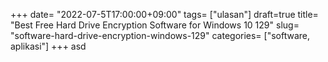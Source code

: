 +++
date= "2022-07-5T17:00:00+09:00"
tags= ["ulasan"]
draft=true
title= "Best Free Hard Drive Encryption Software for Windows 10        129"
slug= "software-hard-drive-encryption-windows-129"
categories= ["software, aplikasi"]
+++
asd
